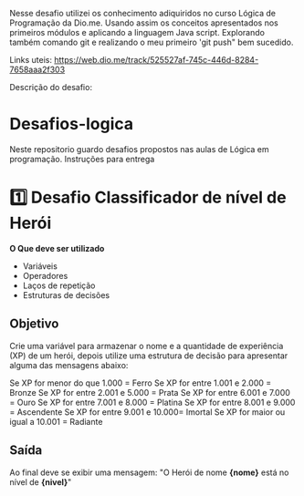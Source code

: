 Nesse desafio utilizei os conhecimento adiquiridos no curso Lógica de Programação da Dio.me. 
Usando assim os conceitos apresentados nos primeiros módulos e aplicando a linguagem Java script. Explorando também comando git e realizando o meu primeiro 'git push" bem sucedido.

Links uteis:
https://web.dio.me/track/525527af-745c-446d-8284-7658aaa2f303

Descrição do desafio:

# Desafios-logica
Neste repositorio guardo desafios propostos nas aulas de Lógica em programação.
Instruções para entrega
# 1️⃣ Desafio Classificador de nível de Herói

**O Que deve ser utilizado**

- Variáveis
- Operadores
- Laços de repetição
- Estruturas de decisões

## Objetivo

Crie uma variável para armazenar o nome e a quantidade de experiência (XP) de um herói, depois utilize uma estrutura de decisão para apresentar alguma das mensagens abaixo:

Se XP for menor do que 1.000 = Ferro
Se XP for entre 1.001 e 2.000 = Bronze
Se XP for entre 2.001 e 5.000 = Prata
Se XP for entre 6.001 e 7.000 = Ouro
Se XP for entre 7.001 e 8.000 = Platina
Se XP for entre 8.001 e 9.000 = Ascendente
Se XP for entre 9.001 e 10.000= Imortal
Se XP for maior ou igual a 10.001 = Radiante

## Saída

Ao final deve se exibir uma mensagem:
"O Herói de nome **{nome}** está no nível de **{nivel}**"
